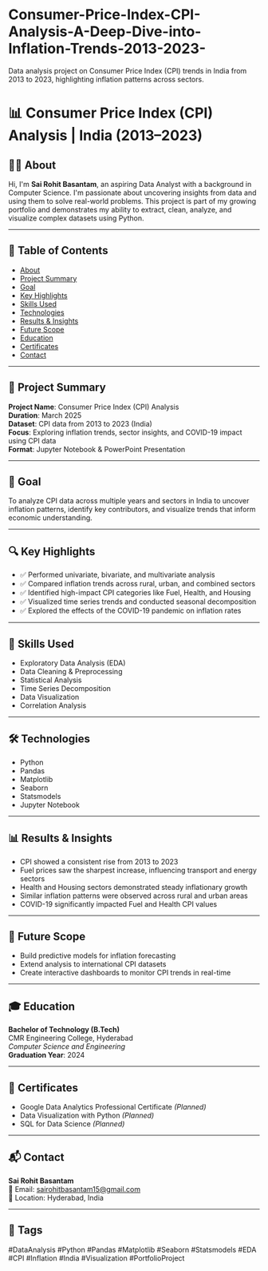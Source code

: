 # Consumer-Price-Index-CPI-Analysis-A-Deep-Dive-into-Inflation-Trends-2013-2023-
Data analysis project on Consumer Price Index (CPI) trends in India from 2013 to 2023, highlighting inflation patterns across sectors.
# 📊 Consumer Price Index (CPI) Analysis | India (2013–2023)

## 🧑‍💼 About

Hi, I'm **Sai Rohit Basantam**, an aspiring Data Analyst with a background in Computer Science. I'm passionate about uncovering insights from data and using them to solve real-world problems. This project is part of my growing portfolio and demonstrates my ability to extract, clean, analyze, and visualize complex datasets using Python.

---

## 📂 Table of Contents
- [About](#-about)
- [Project Summary](#-project-summary)
- [Goal](#-goal)
- [Key Highlights](#-key-highlights)
- [Skills Used](#-skills-used)
- [Technologies](#-technologies)
- [Results & Insights](#-results--insights)
- [Future Scope](#-future-scope)
- [Education](#-education)
- [Certificates](#-certificates)
- [Contact](#-contact)

---

## 📄 Project Summary

**Project Name**: Consumer Price Index (CPI) Analysis  
**Duration**: March 2025  
**Dataset**: CPI data from 2013 to 2023 (India)  
**Focus**: Exploring inflation trends, sector insights, and COVID-19 impact using CPI data  
**Format**: Jupyter Notebook & PowerPoint Presentation

---

## 🎯 Goal

To analyze CPI data across multiple years and sectors in India to uncover inflation patterns, identify key contributors, and visualize trends that inform economic understanding.

---

## 🔍 Key Highlights

- ✅ Performed univariate, bivariate, and multivariate analysis  
- ✅ Compared inflation trends across rural, urban, and combined sectors  
- ✅ Identified high-impact CPI categories like Fuel, Health, and Housing  
- ✅ Visualized time series trends and conducted seasonal decomposition  
- ✅ Explored the effects of the COVID-19 pandemic on inflation rates

---

## 🧠 Skills Used

- Exploratory Data Analysis (EDA)  
- Data Cleaning & Preprocessing  
- Statistical Analysis  
- Time Series Decomposition  
- Data Visualization  
- Correlation Analysis

---

## 🛠️ Technologies

- Python  
- Pandas  
- Matplotlib  
- Seaborn  
- Statsmodels  
- Jupyter Notebook

---

## 📊 Results & Insights

- CPI showed a consistent rise from 2013 to 2023  
- Fuel prices saw the sharpest increase, influencing transport and energy sectors  
- Health and Housing sectors demonstrated steady inflationary growth  
- Similar inflation patterns were observed across rural and urban areas  
- COVID-19 significantly impacted Fuel and Health CPI values

---

## 🔮 Future Scope

- Build predictive models for inflation forecasting  
- Extend analysis to international CPI datasets  
- Create interactive dashboards to monitor CPI trends in real-time

---

## 🎓 Education

**Bachelor of Technology (B.Tech)**  
CMR Engineering College, Hyderabad  
*Computer Science and Engineering*  
**Graduation Year**: 2024

---

## 📜 Certificates

- Google Data Analytics Professional Certificate *(Planned)*  
- Data Visualization with Python *(Planned)*  
- SQL for Data Science *(Planned)*

---

## 📬 Contact

**Sai Rohit Basantam**  
📧 Email: sairohitbasantam15@gmail.com  
📍 Location: Hyderabad, India

---

## 🔖 Tags  
#DataAnalysis #Python #Pandas #Matplotlib #Seaborn #Statsmodels #EDA #CPI #Inflation #India #Visualization #PortfolioProject

